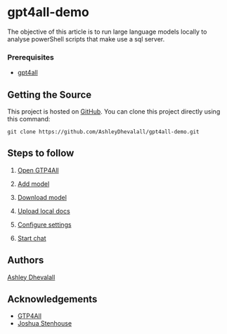 # gpt4all-demo
The objective of this article is to run large language models locally to analyse powerShell scripts that make use a sql server.

### Prerequisites
* [gpt4all](https://www.nomic.ai/gpt4all)

## Getting the Source

This project is hosted on [GitHub](https://github.com/AshleyDhevalall/gpt4all-demo). You can clone this project directly using this command:
```
git clone https://github.com/AshleyDhevalall/gpt4all-demo.git
```

## Steps to follow

1. [Open GTP4All](https://github.com/AshleyDhevalall/gpt4all-demo/blob/main/docs/open_gtp4all.png)

2. [Add model](https://github.com/AshleyDhevalall/gpt4all-demo/blob/main/docs/add_model.png)

3. [Download model](https://github.com/AshleyDhevalall/gpt4all-demo/blob/main/docs/explore_models.png)

4. [Upload local docs](https://github.com/AshleyDhevalall/gpt4all-demo/blob/main/docs/add_document_collection.png)

5. [Configure settings](https://github.com/AshleyDhevalall/gpt4all-demo/blob/main/docs/settings.png)

6. [Start chat](https://github.com/AshleyDhevalall/gpt4all-demo/blob/main/docs/chat.png)

## Authors

[Ashley Dhevalall](https://github.com/AshleyDhevalall)

## Acknowledgements

* [GTP4All](<https://www.nomic.ai/gpt4all>)
* [Joshua Stenhouse](<https://virtuallysober.com/2017/07/10/working-with-sql-databases-using-powershell/>)
